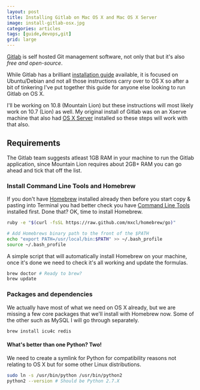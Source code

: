 ```yaml
---
layout: post
title: Installing Gitlab on Mac OS X and Mac OS X Server
image: install-gitlab-osx.jpg
categories: articles
tags: [guide,devops,git]
grid: large
---
```


[Gitlab](http://gitlab.org) is self hosted Git management software, not only that but it's also _free and open-source_. 

While Gitlab has a brilliant [installation guide](https://github.com/gitlabhq/gitlabhq/blob/stable/doc/install/installation.md) available, it is focused on Ubuntu/Debian and not all those instructions carry over to OS X so after a bit of tinkering I've put together this guide for anyone else looking to run Gitlab on OS X.

I'll be working on 10.8 (Mountain Lion) but these instructions will most likely work on 10.7 (Lion) as well. My original install of Gitlab was on an Xserve machine that also had [OS X Server](http://www.apple.com/uk/osx/server/) installed so these steps will work with that also.

## Requirements

The Gitlab team suggests atleast 1GB RAM in your machine to run the Gitlab application, since Mountain Lion requires about 2GB+ RAM you can go ahead and tick that off the list.

### Install Command Line Tools and Homebrew
If you don't have [Homebrew](http://mxcl.github.com/homebrew/) installed already then before you start copy & pasting into Terminal you had better check you have [Command Line Tools](https://developer.apple.com/downloads) installed first. Done that? OK, time to install Homebrew.

```bash
ruby -e "$(curl -fsSL https://raw.github.com/mxcl/homebrew/go)"

# Add Homebrews binary path to the front of the $PATH 
echo "export PATH=/usr/local/bin:$PATH" >> ~/.bash_profile
source ~/.bash_profile
```

A simple script that will automatically install Homebrew on your machine, once it's done we need to check it's all working and update the formulas.

```bash
brew doctor # Ready to brew?
brew update
```

### Packages and dependencies
We actually have most of what we need on OS X already, but we are missing a few core packages that we'll install with Homebrew now. Some of the other such as MySQL I will go through separately.

```bash
brew install icu4c redis
```

#### What's better than one Python? Two!
We need to create a symlink for Python for compatibility reasons not relating to OS X but for some other Linux distributions.

```bash
sudo ln -s /usr/bin/python /usr/bin/python2
python2 --version # Should be Python 2.7.X
```